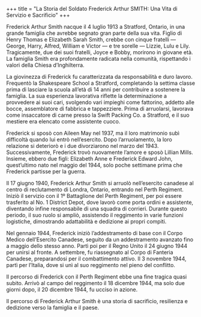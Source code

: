 +++
title = "La Storia del Soldato Frederick Arthur SMITH: Una Vita di Servizio e Sacrificio"
+++


Frederick Arthur Smith nacque il 4 luglio 1913 a Stratford, Ontario, in una grande famiglia che avrebbe segnato gran parte della sua vita. Figlio di Henry Thomas e Elizabeth Sarah Smith, crebbe con cinque fratelli — George, Harry, Alfred, William e Victor — e tre sorelle — Lizzie, Lulu e Lily. Tragicamente, due dei suoi fratelli, Joyce e Bobby, morirono in giovane età. La famiglia Smith era profondamente radicata nella comunità, rispettando i valori della Chiesa d’Inghilterra.

La giovinezza di Frederick fu caratterizzata da responsabilità e duro lavoro. Frequentò la Shakespeare School a Stratford, completando la settima classe prima di lasciare la scuola all’età di 14 anni per contribuire a sostenere la famiglia. La sua esperienza lavorativa riflette la determinazione a provvedere ai suoi cari, svolgendo vari impieghi come fattorino, addetto alle bocce, assemblatore di fabbrica e tappezziere. Prima di arruolarsi, lavorava come insaccatore di carne presso la Swift Packing Co. a Stratford, e il suo mestiere era elencato come assistente cuoco.

Frederick si sposò con Aileen May nel 1937, ma il loro matrimonio subì difficoltà quando lui entrò nell’esercito. Dopo l’arruolamento, la loro relazione si deteriorò e i due divorziarono nel marzo del 1943. Successivamente, Frederick trovò nuovamente l’amore e sposò Lillian Mills. Insieme, ebbero due figli: Elizabeth Anne e Frederick Edward John, quest’ultimo nato nel maggio del 1944, solo poche settimane prima che Frederick partisse per la guerra.

Il 17 giugno 1940, Frederick Arthur Smith si arruolò nell’esercito canadese al centro di reclutamento di Londra, Ontario, entrando nel Perth Regiment. Iniziò il servizio con il 1º Battaglione del Perth Regiment, per poi essere trasferito al No. 1 District Depot, dove lavorò come porta ordini e assistente, diventando infine responsabile di una squadra di corrieri. Durante questo periodo, il suo ruolo si ampliò, assistendo il reggimento in varie funzioni logistiche, dimostrando adattabilità e dedizione ai propri compiti.

Nel gennaio 1944, Frederick iniziò l’addestramento di base con il Corpo Medico dell’Esercito Canadese, seguito da un addestramento avanzato fino a maggio dello stesso anno. Partì poi per il Regno Unito il 24 giugno 1944 per unirsi al fronte. A settembre, fu riassegnato al Corpo di Fanteria Canadese, preparandosi per il combattimento attivo. Il 3 novembre 1944, partì per l’Italia, dove si unì al suo reggimento nel pieno del conflitto.

Il percorso di Frederick con il Perth Regiment ebbe una fine tragica quasi subito. Arrivò al campo del reggimento il 18 dicembre 1944, ma solo due giorni dopo, il 20 dicembre 1944, fu ucciso in azione.

Il percorso di Frederick Arthur Smith è una storia di sacrificio, resilienza e dedizione verso la famiglia e il paese.
